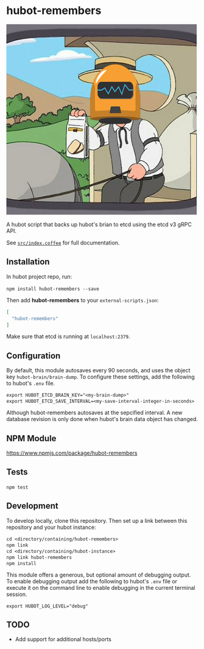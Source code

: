 # hubot-remembers

![Remember when...?  Hubot remembers](hubot-remembers.png)

A hubot script that backs up hubot's brian to etcd using the etcd v3 gRPC API.

See [`src/index.coffee`](src/index.coffee) for full documentation.

## Installation

In hubot project repo, run:

`npm install hubot-remembers --save`

Then add **hubot-remembers** to your `external-scripts.json`:

```json
[
  "hubot-remembers"
]
```

Make sure that etcd is running at `localhost:2379`.

## Configuration

By default, this module autosaves every 90 seconds, and uses the object key `hubot-brain/brain-dump`.  To configure these settings, add the following to hubot's `.env` file.

```
export HUBOT_ETCD_BRAIN_KEY="<my-brain-dump>"
export HUBOT_ETCD_SAVE_INTERVAL=<my-save-interval-integer-in-seconds>
```

Although hubot-remembers autosaves at the sepcified interval.  A new database revision is only done when hubot's brain data object has changed.

## NPM Module

https://www.npmjs.com/package/hubot-remembers

## Tests

`npm test`

## Development

To develop locally, clone this repository.  Then set up a link between this repository and your hubot instance:

```
cd <directory/containing/hubot-remembers>
npm link
cd <directory/containing/hubot-instance>
npm link hubot-remembers
npm install
```

This module offers a generous, but optional amount of debugging output.  To enable debugging output add the following to hubot's `.env` file or execute it on the command line to enable debugging in the current terminal session.

```
export HUBOT_LOG_LEVEL="debug"
```

## TODO

- Add support for additional hosts/ports
